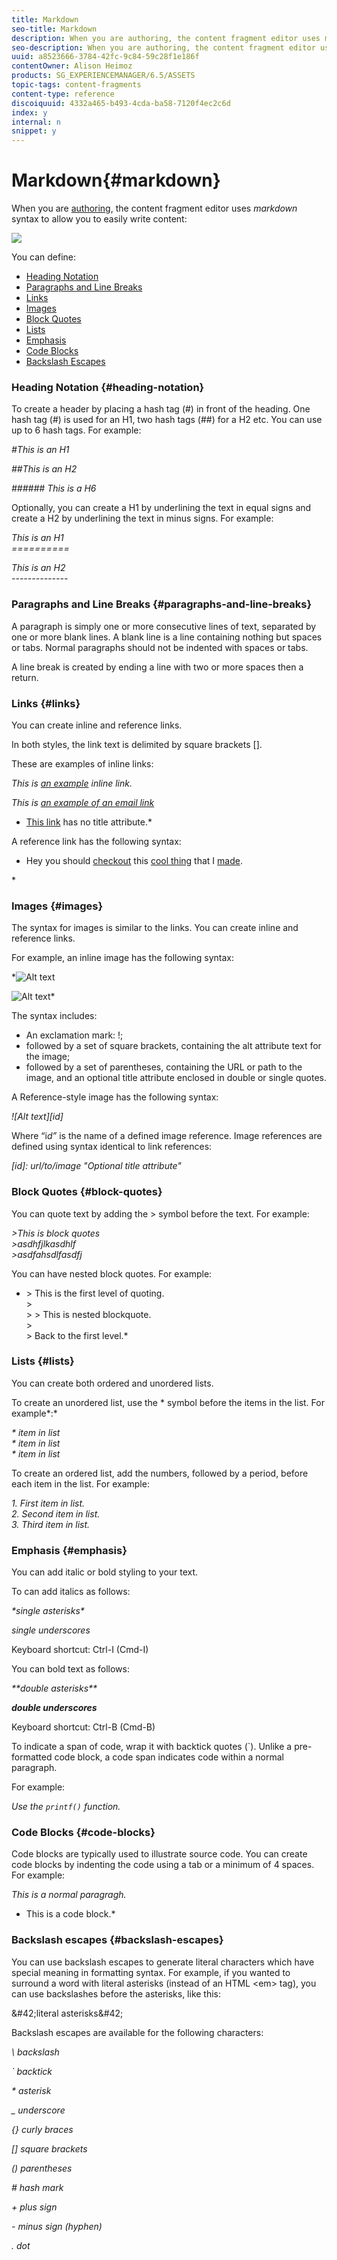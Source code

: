 ```yaml
---
title: Markdown
seo-title: Markdown
description: When you are authoring, the content fragment editor uses markdown syntax to allow you to easily write content.
seo-description: When you are authoring, the content fragment editor uses markdown syntax to allow you to easily write content.
uuid: a8523666-3784-42fc-9c84-59c28f1e186f
contentOwner: Alison Heimoz
products: SG_EXPERIENCEMANAGER/6.5/ASSETS
topic-tags: content-fragments
content-type: reference
discoiquuid: 4332a465-b493-4cda-ba58-7120f4ec2c6d
index: y
internal: n
snippet: y
---
```


# Markdown{#markdown}

When you are [authoring](../../../6-5/assets/using/content-fragments-variations.md#authoring-your-content), the content fragment editor uses *markdown* syntax to allow you to easily write content:

![](assets/cfm-6420-08.png)

You can define:

* [Heading Notation](#heading-notation)
* [Paragraphs and Line Breaks](#paragraphs-and-line-breaks)
* [Links](#links)
* [Images](#images)
* [Block Quotes](#block-quotes)
* [Lists](#lists)
* [Emphasis](#emphasis)
* [Code Blocks](#code-blocks)
* [Backslash Escapes](#backslash-escapes)

### Heading Notation {#heading-notation}

To create a header by placing a hash tag (#) in front of the heading. One hash tag (#) is used for an H1, two hash tags (##) for a H2 etc. You can use up to 6 hash tags. For example:

*#This is an H1*

*##This is an H2*

*###### This is a H6*

Optionally, you can create a H1 by underlining the text in equal signs and create a H2 by underlining the text in minus signs. For example:

*This is an H1  
==========*

*This is an H2  
--------------*

### Paragraphs and Line Breaks {#paragraphs-and-line-breaks}

A paragraph is simply one or more consecutive lines of text, separated by one or more blank lines. A blank line is a line containing nothing but spaces or tabs. Normal paragraphs should not be indented with spaces or tabs.

A line break is created by ending a line with two or more spaces then a return.

### Links {#links}

You can create inline and reference links.

In both styles, the link text is delimited by square brackets [].

These are examples of inline links:

*This is [an example](http://example.com/ "Title") inline link.*

*This is [an example of an email link](emailto:myaddress@mydomain.info)*

* [This link](http://example.net/) has no title attribute.*

A reference link has the following syntax:

* Hey you should [checkout][0] this [cool thing][wiki] that I [made][].   
  
[0]: http://www.google.ca  
[wiki]: http://www.wikipedia.org  
[made]: http://www.stackoverflow.com  
*

### Images {#images}

The syntax for images is similar to the links. You can create inline and reference links.

For example, an inline image has the following syntax:

*![Alt text](/path/to/img.jpg)  
  
![Alt text](/path/to/img.jpg "Optional title")*

The syntax includes:

* An exclamation mark: !;
* followed by a set of square brackets, containing the alt attribute text for the image;
* followed by a set of parentheses, containing the URL or path to the image, and an optional title attribute enclosed in double or single quotes.

A Reference-style image has the following syntax:

*![Alt text][id]*

Where “i*d”* is the name of a defined image reference. Image references are defined using syntax identical to link references:

*[id]: url/to/image "Optional title attribute"*

### Block Quotes {#block-quotes}

You can quote text by adding the &gt; symbol before the text. For example:

*&gt;This is block quotes  
&gt;asdhfjlkasdhlf  
&gt;asdfahsdlfasdfj*

You can have nested block quotes. For example:

* &gt; This is the first level of quoting.  
&gt;  
&gt; &gt; This is nested blockquote.  
&gt;  
&gt; Back to the first level.*

### Lists {#lists}

You can create both ordered and unordered lists.

To create an unordered list, use the &#42; symbol before the items in the list. For example*:*

*&#42; item in list  
&#42; item in list  
&#42; item in list*

To create an ordered list, add the numbers, followed by a period, before each item in the list. For example:

*1. First item in list.  
2. Second item in list.  
3. Third item in list.*

### Emphasis {#emphasis}

You can add italic or bold styling to your text.

To can add italics as follows:

*&#42;single asterisks&#42;*

*_single underscores_*

Keyboard shortcut: Ctrl-I (Cmd-I)

You can bold text as follows:

*&#42;&#42;double asterisks&#42;&#42;*

*__double underscores__*

Keyboard shortcut: Ctrl-B (Cmd-B)

To indicate a span of code, wrap it with backtick quotes (`). Unlike a pre-formatted code block, a code span indicates code within a normal paragraph.

For example:

*Use the `printf()` function.*

### Code Blocks {#code-blocks}

Code blocks are typically used to illustrate source code. You can create code blocks by indenting the code using a tab or a minimum of 4 spaces. For example:

*This is a normal paragragh.*

* This is a code block.*

### Backslash escapes {#backslash-escapes}

You can use backslash escapes to generate literal characters which have special meaning in formatting syntax. For example, if you wanted to surround a word with literal asterisks (instead of an HTML &lt;em&gt; tag), you can use backslashes before the asterisks, like this:

\&#42;literal asterisks\&#42;

Backslash escapes are available for the following characters:

*\ backslash*

*` backtick*

*&#42; asterisk*

*_ underscore*

*{} curly braces*

*[] square brackets*

*() parentheses*

*# hash mark*

*+ plus sign*

*- minus sign (hyphen)*

*. dot*
